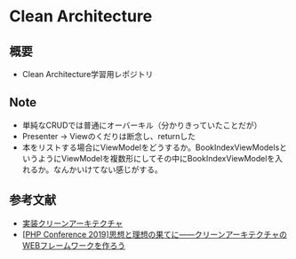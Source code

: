 # Clean Architecture
## 概要
- Clean Architecture学習用レポジトリ

## Note
- 単純なCRUDでは普通にオーバーキル（分かりきっていたことだが）
- Presenter -> Viewのくだりは断念し、returnした
- 本をリストする場合にViewModelをどうするか。BookIndexViewModelsというようにViewModelを複数形にしてその中にBookIndexViewModelを入れるか。なんかいけてない感じがする。

## 参考文献
- [実装クリーンアーキテクチャ](https://qiita.com/nrslib/items/a5f902c4defc83bd46b8)
- [[PHP Conference 2019]思想と理想の果てに――クリーンアーキテクチャのWEBフレームワークを作ろう](https://nrslib.com/phpcon-2019-proposal/)
